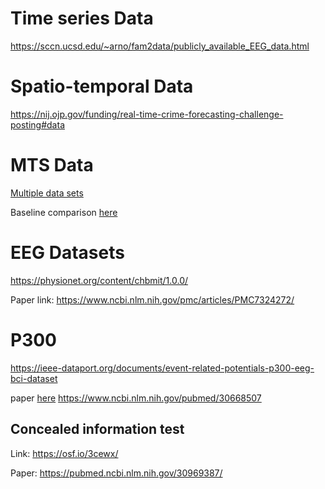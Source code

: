 # Time series Data

https://sccn.ucsd.edu/~arno/fam2data/publicly_available_EEG_data.html

# Spatio-temporal Data

https://nij.ojp.gov/funding/real-time-crime-forecasting-challenge-posting#data

# MTS Data

[Multiple data sets](/uploads/mts_data.zip)

Baseline comparison [here](https://slack-files.com/T63Q6NS6N-F01SMS51XJP-46f2509028)

# EEG Datasets

https://physionet.org/content/chbmit/1.0.0/

Paper link: https://www.ncbi.nlm.nih.gov/pmc/articles/PMC7324272/

# P300

https://ieee-dataport.org/documents/event-related-potentials-p300-eeg-bci-dataset

paper [here](/uploads/features_BCI.pdf) https://www.ncbi.nlm.nih.gov/pubmed/30668507

## Concealed information test

Link: https://osf.io/3cewx/

Paper: https://pubmed.ncbi.nlm.nih.gov/30969387/


